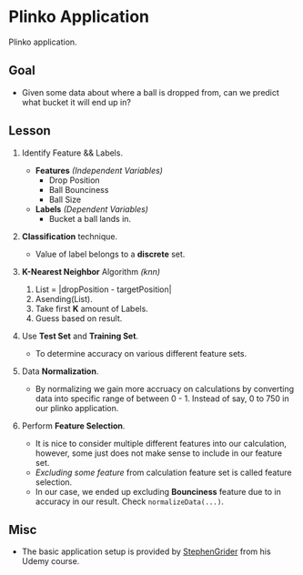 # Plinko Application

Plinko application.

## Goal

- Given some data about where a ball is dropped from, can we predict what bucket it will end up in?

## Lesson

1. Identify Feature && Labels.

   - **Features** _(Independent Variables)_
     - Drop Position
     - Ball Bounciness
     - Ball Size
   - **Labels** _(Dependent Variables)_
     - Bucket a ball lands in.

2. **Classification** technique.

   - Value of label belongs to a **discrete** set.

3. **K-Nearest Neighbor** Algorithm _(knn)_

   1. List = |dropPosition - targetPosition|
   2. Asending(List).
   3. Take first **K** amount of Labels.
   4. Guess based on result.

4. Use **Test Set** and **Training Set**.

   - To determine accuracy on various different feature sets.

5. Data **Normalization**.

   - By normalizing we gain more accruacy on calculations by converting data into specific range of between 0 - 1. Instead of say, 0 to 750 in our plinko application.

6. Perform **Feature Selection**.
   - It is nice to consider multiple different features into our calculation, however, some just does not make sense to include in our feature set.
   - _Excluding some feature_ from calculation feature set is called feature selection.
   - In our case, we ended up excluding **Bounciness** feature due to in accuracy in our result. Check `normalizeData(...)`.

## Misc

- The basic application setup is provided by [StephenGrider](https://github.com/StephenGrider/MLKits/tree/master/plinko) from his Udemy course.
